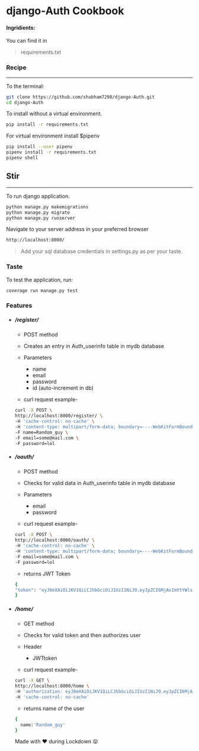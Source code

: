    # django-Auth Cookbook
 #### Ingridients:
 You can find it in
 > requirements.txt

### Recipe
 ------------
 To the terminal:
```sh
git clone https://github.com/shubham7298/django-Auth.git
cd django-Auth
```
To install without a virtual environment.
```sh
pip install -r requirements.txt
```
For virtual environment install $pipenv
```sh
pip install --user pipenv
pipenv install -r requirements.txt
pipenv shell
```

## Stir
 ------------
 To run django application.
```sh
python manage.py makemigrations
python manage.py migrate
python manage.py runserver
```
Navigate to your server address in your preferred browser
```sh
http://localhost:8000/
```

> Add your sql database credentials in settings.py as per your taste.

### Taste
To test the application, run:
```sh
coverage run manage.py test
```

### Features
* ##### /register/
    - POST method
    - Creates an entry in Auth_userinfo table in mydb database
    -  Parameters
        - name
        - email
        - password
        - id (auto-increment in db)
        
    - curl request example-
    ```sh
    curl -X POST \
  http://localhost:8000/register/ \
  -H 'cache-control: no-cache' \
  -H 'content-type: multipart/form-data; boundary=----WebKitFormBoundary7MA4YWxkTrZu0gW' \
  -F name=Random_guy \
  -F email=some@mail.com \
  -F password=lol
  ```

* ##### /oauth/
    - POST method
    - Checks for valid data in Auth_userinfo table in mydb database
    -  Parameters
        - email
        - password
    
    - curl request example-
    ```sh
    curl -X POST \
    http://localhost:8000/oauth/ \
    -H 'cache-control: no-cache' \
    -H 'content-type: multipart/form-data; boundary=----WebKitFormBoundary7MA4YWxkTrZu0gW' \
    -F email=some@mail.com \
    -F password=lol
    ```
    - returns JWT Token
    ```sh
    {
    "token": "eyJ0eXAiOiJKV1QiLCJhbGciOiJIUzI1NiJ9.eyJpZCI6MjAsImVtYWlsIjoic29tZUBtYWlsLmNvbSJ9.Sg1tGyeG_1k0iE0tPFfbgRYXgNrqnPSCLbCeQE1qddQ"
    }
    ```

* ##### /home/
    - GET method
    - Checks for valid token and then authorizes user
    -  Header
        - JWTtoken
    
    - curl request example-
    ```sh
    curl -X GET \
  http://localhost:8000/home \
  -H 'authorization: eyJ0eXAiOiJKV1QiLCJhbGciOiJIUzI1NiJ9.eyJpZCI6MjAsImVtYWlsIjoic29tZUBtYWlsLmNvbSJ9.Sg1tGyeG_1k0iE0tPFfbgRYXgNrqnPSCLbCeQE1qddQ' \
  -H 'cache-control: no-cache'
    ```
    - returns name of the user
    ```sh
    {
      name:'Random_guy'
  }
    ```

    Made with :heart:  during Lockdown :stuck_out_tongue_closed_eyes: 
   